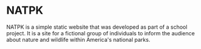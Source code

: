 # NATPK
NATPK is a simple static website that was developed as part of a school project.
It is a site for a fictional group of individuals to inform the audience about nature and wildlife within America's national parks.
